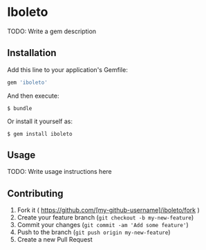# Iboleto

TODO: Write a gem description

## Installation

Add this line to your application's Gemfile:

```ruby
gem 'iboleto'
```

And then execute:

    $ bundle

Or install it yourself as:

    $ gem install iboleto

## Usage

TODO: Write usage instructions here

## Contributing

1. Fork it ( https://github.com/[my-github-username]/iboleto/fork )
2. Create your feature branch (`git checkout -b my-new-feature`)
3. Commit your changes (`git commit -am 'Add some feature'`)
4. Push to the branch (`git push origin my-new-feature`)
5. Create a new Pull Request
